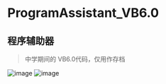 # ProgramAssistant_VB6.0

## 程序辅助器

> 中学期间的 VB6.0代码，仅用作存档

![image](https://raw.github.com/CuteLeon/ProgramAssistant_VB6.0/master//Screen-1.jpg)
![image](https://raw.github.com/CuteLeon/ProgramAssistant_VB6.0/master//Screen-2.jpg)
